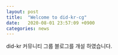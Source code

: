 ```yaml
---
layout: post
title:  "Welcome to did-kr-cg"
date:   2020-08-01 23:57:09 +0900
categories: news
---
```


did-kr 커뮤니티 그룹 블로그를 개설 하였습니다.

[did-kr-cg]: https://www.w3.org/community/did-kr/
[github]: https://github.com/orgs/did-kr-cg/
